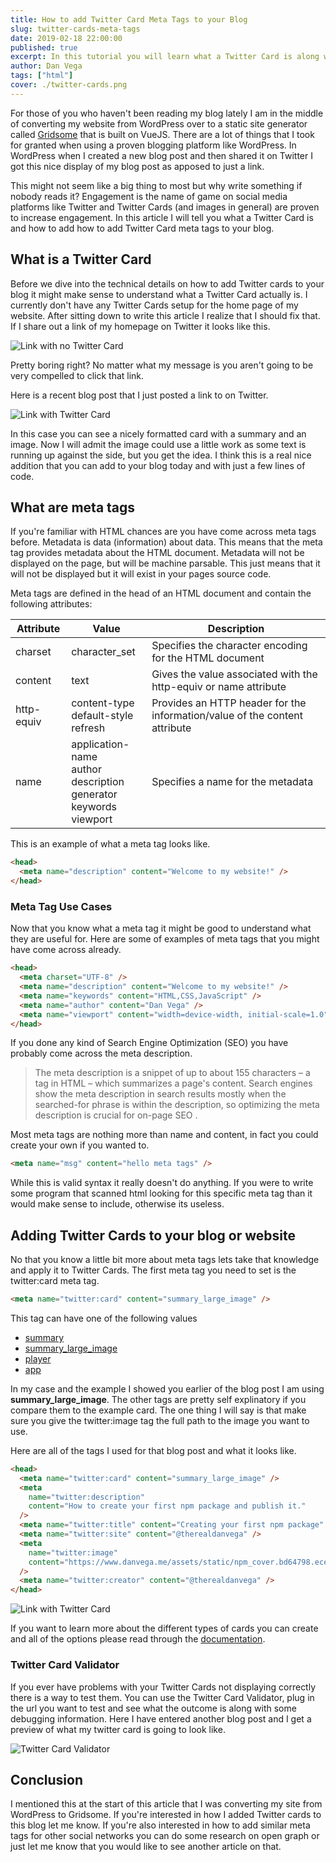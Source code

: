 ```yaml
---
title: How to add Twitter Card Meta Tags to your Blog
slug: twitter-cards-meta-tags
date: 2019-02-18 22:00:00
published: true
excerpt: In this tutorial you will learn what a Twitter Card is along with step by step instructions how to add them to your blog and validate that they are working.
author: Dan Vega
tags: ["html"]
cover: ./twitter-cards.png
---
```


For those of you who haven't been reading my blog lately I am in the middle of converting my website from WordPress over to a static site generator called [Gridsome](https://gridsome.org/) that is built on VueJS. There are a lot of things that I took for granted when using a proven blogging platform like WordPress. In WordPress when I created a new blog post and then shared it on Twitter I got this nice display of my blog post as apposed to just a link.

This might not seem like a big thing to most but why write something if nobody reads it? Engagement is the name of game on social media platforms like Twitter and Twitter Cards (and images in general) are proven to increase engagement. In this article I will tell you what a Twitter Card is and how to add how to add Twitter Card meta tags to your blog.

## What is a Twitter Card

Before we dive into the technical details on how to add Twitter cards to your blog it might make sense to understand what a Twitter Card actually is. I currently don't have any Twitter Cards setup for the home page of my website. After sitting down to write this article I realize that I should fix that. If I share out a link of my homepage on Twitter it looks like this.

![Link with no Twitter Card](./twitter-link-no-card.png)

Pretty boring right? No matter what my message is you aren't going to be very compelled to click that link.

Here is a recent blog post that I just posted a link to on Twitter.

![Link with Twitter Card](./twitter-link-with-card.png)

In this case you can see a nicely formatted card with a summary and an image. Now I will admit the image could use a little work as some text is running up against the side, but you get the idea. I think this is a real nice addition that you can add to your blog today and with just a few lines of code.

## What are meta tags

If you're familiar with HTML chances are you have come across meta tags before. Metadata is data (information) about data. This means that the meta tag provides metadata about the HTML document. Metadata will not be displayed on the page, but will be machine parsable. This just means that it will not be displayed but it will exist in your pages source code.

Meta tags are defined in the head of an HTML document and contain the following attributes:

| Attribute  | Value                                                                               | Description                                                                |
| ---------- | ----------------------------------------------------------------------------------- | -------------------------------------------------------------------------- |
| charset    | character_set                                                                       | Specifies the character encoding for the HTML document                     |
| content    | text                                                                                | Gives the value associated with the http-equiv or name attribute           |
| http-equiv | content-type<br/>default-style<br/>refresh                                          | Provides an HTTP header for the information/value of the content attribute |
| name       | application-name<br/>author<br/>description<br/>generator<br/>keywords<br/>viewport | Specifies a name for the metadata                                          |

This is an example of what a meta tag looks like.

```html
<head>
  <meta name="description" content="Welcome to my website!" />
</head>
```

### Meta Tag Use Cases

Now that you know what a meta tag it might be good to understand what they are useful for. Here are some of examples of meta tags that you might have come across already.

```html
<head>
  <meta charset="UTF-8" />
  <meta name="description" content="Welcome to my website!" />
  <meta name="keywords" content="HTML,CSS,JavaScript" />
  <meta name="author" content="Dan Vega" />
  <meta name="viewport" content="width=device-width, initial-scale=1.0" />
</head>
```

If you done any kind of Search Engine Optimization (SEO) you have probably come across the meta description.

> The meta description is a snippet of up to about 155 characters – a tag in HTML – which summarizes a page's content. Search engines show the meta description in search results mostly when the searched-for phrase is within the description, so optimizing the meta description is crucial for on-page SEO .

Most meta tags are nothing more than name and content, in fact you could create your own if you wanted to.

```html
<meta name="msg" content="hello meta tags" />
```

While this is valid syntax it really doesn't do anything. If you were to write some program that scanned html looking for this specific meta tag than it would make sense to include, otherwise its useless.

## Adding Twitter Cards to your blog or website

No that you know a little bit more about meta tags lets take that knowledge and apply it to Twitter Cards. The first meta tag you need to set is the twitter:card meta tag.

```html
<meta name="twitter:card" content="summary_large_image" />
```

This tag can have one of the following values

- [summary](https://developer.twitter.com/en/docs/tweets/optimize-with-cards/overview/summary)
- [summary_large_image](https://developer.twitter.com/en/docs/tweets/optimize-with-cards/overview/summary)
- [player](https://developer.twitter.com/en/docs/tweets/optimize-with-cards/overview/player-card)
- [app](https://developer.twitter.com/en/docs/tweets/optimize-with-cards/overview/app-card)

In my case and the example I showed you earlier of the blog post I am using **summary_large_image**. The other tags are pretty self explinatory if you compare them to the example card. The one thing I will say is that make sure you give the twitter:image tag the full path to the image you want to use.

Here are all of the tags I used for that blog post and what it looks like.

```html
<head>
  <meta name="twitter:card" content="summary_large_image" />
  <meta
    name="twitter:description"
    content="How to create your first npm package and publish it."
  />
  <meta name="twitter:title" content="Creating your first npm package" />
  <meta name="twitter:site" content="@therealdanvega" />
  <meta
    name="twitter:image"
    content="https://www.danvega.me/assets/static/npm_cover.bd64798.eced3da.png"
  />
  <meta name="twitter:creator" content="@therealdanvega" />
</head>
```

![Link with Twitter Card](./twitter-link-with-card.png)

If you want to learn more about the different types of cards you can create and all of the options please read through the [documentation](https://developer.twitter.com/en/docs/tweets/optimize-with-cards/overview/abouts-cards).

### Twitter Card Validator

If you ever have problems with your Twitter Cards not displaying correctly there is a way to test them. You can use the Twitter Card Validator, plug in the url you want to test and see what the outcome is along with some debugging information. Here I have entered another blog post and I get a preview of what my twitter card is going to look like.

![Twitter Card Validator](twitter-card-validator.png)

## Conclusion

I mentioned this at the start of this article that I was converting my site from WordPress to Gridsome. If you're interested in how I added Twitter cards to this blog let me know. If you're also interested in how to add similar meta tags for other social networks you can do some research on open graph or just let me know that you would like to see another article on that.
